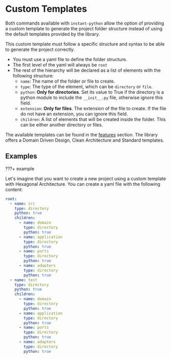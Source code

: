 # Custom Templates

Both commands available with `instant-python` allow the option of providing a custom template to generate
the project folder structure instead of using the default templates provided by the library.

This custom template must follow a specific structure and syntax to be able to generate the project correctly.

- You must use a yaml file to define the folder structure.
- The first level of the yaml will always be `root`
- The rest of the hierarchy will be declared as a list of elements with the following structure:
  - `name`: The name of the folder or file to create.
  - `type`: The type of the element, which can be `directory` or `file`.
  - `python`: **Only for directories**. Set its value to True if the directory is a python module to include the `__init__.py` file, otherwise
     ignore this field.
  - `extension`: **Only for files**. The extension of the file to create. If the file do not have an extension, you can ignore
     this field.
  - `children`: A list of elements that will be created inside the folder. This can be either another directory or files.

The available templates can be found in the [features](../getting-started/features.md) section. The library
offers a Domain Driven Design, Clean Architecture and Standard templates.

## Examples

???+ example 

Let's imagine that you want to create a new project using a custom template with Hexagonal Architecture. 
You can create a yaml file with the following content:

```yaml
root:
  - name: src
    type: directory
    python: true
    children:
      - name: domain
        type: directory
        python: true
      - name: application
        type: directory
        python: true
      - name: ports
        type: directory
        python: true
      - name: adapters
        type: directory
        python: true
  - name: test
    type: directory
    python: true
    children:
      - name: domain
        type: directory
        python: true
      - name: application
        type: directory
        python: true
      - name: ports
        type: directory
        python: true
      - name: adapters
        type: directory
        python: true
```